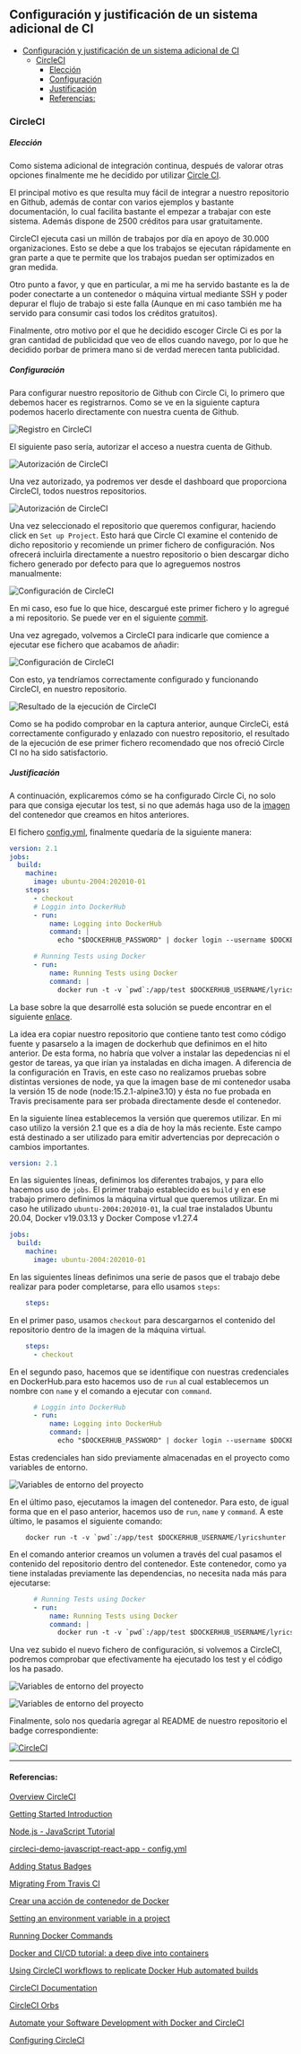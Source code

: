 ## Configuración y justificación de un sistema adicional de CI

- [Configuración y justificación de un sistema adicional de CI](#configuración-y-justificación-de-un-sistema-adicional-de-ci)
  - [CircleCI](#circleci)
      - [Elección](#elección)
      - [Configuración](#configuración)
      - [Justificación](#justificación)
    - [Referencias:](#referencias)

### CircleCI

##### Elección

Como sistema adicional de integración continua, después de valorar otras opciones finalmente me he decidido por utilizar [Circle CI](https://circleci.com/).

El principal motivo es que resulta muy fácil de integrar a nuestro repositorio en Github, además de contar con varios ejemplos y bastante documentación, lo cual facilita bastante el empezar a trabajar con este sistema. Además dispone de 2500 créditos para usar gratuitamente.

CircleCI ejecuta casi un millón de trabajos por día en apoyo de 30.000 organizaciones. Esto se debe a que los trabajos se ejecutan rápidamente en gran parte a que te permite que los trabajos puedan ser optimizados en gran medida.

Otro punto a favor, y que en particular, a mi me ha servido bastante es la de poder conectarte a un contenedor o máquina virtual mediante SSH y poder depurar el flujo de trabajo si este falla (Aunque en mi caso también me ha servido para consumir casi todos los créditos gratuitos).

Finalmente, otro motivo por el que he decidido escoger Circle Ci es por la gran cantidad de publicidad que veo de ellos cuando navego, por lo que he decidido porbar de primera mano si de verdad merecen tanta publicidad.

##### Configuración

Para configurar nuestro repositorio de Github con Circle Ci, lo primero que debemos hacer es registrarnos. Como se ve en la siguiente captura podemos hacerlo directamente con nuestra cuenta de Github.

![Registro en CircleCI](../Img/Img_Circleci/1.png "Registro en CircleCI")

El siguiente paso sería, autorizar el acceso a nuestra cuenta de Github.

![Autorización de CircleCI](../Img/Img_Circleci/2.png "Autorización de CircleCI")

Una vez autorizado, ya podremos ver desde el dashboard que proporciona CircleCI, todos nuestros repositorios.

![Autorización de CircleCI](../Img/Img_Circleci/3.png "Autorización de CircleCI")


Una vez seleccionado el repositorio que queremos configurar, haciendo click en `Set up Project`. Esto hará que Circle CI examine el contenido de dicho repositorio y recomiende un primer fichero de configuración. Nos ofrecerá incluirla directamente a nuestro repositorio o bien descargar dicho fichero generado por defecto para que lo agreguemos nostros manualmente:

![Configuración de CircleCI](../Img/Img_Circleci/4.png "Configuración de CircleCI")

En mi caso, eso fue lo que hice, descargué este primer fichero y lo agregué a mi repositorio. Se puede ver en el siguiente [commit](https://github.com/AngelValera/LyricsHunter/commit/4281e7f4086b49fb4e2c69041207d7b29a21795c).

Una vez agregado, volvemos a CircleCI para indicarle que comience a ejecutar ese fichero que acabamos de añadir:

![Configuración de CircleCI](../Img/Img_Circleci/5.png "Configuración de CircleCI")

Con esto, ya tendríamos correctamente configurado y funcionando CircleCI, en nuestro repositorio.

![Resultado de la ejecución de CircleCI](../Img/Img_Circleci/6.png "Resultado de la ejecución de CircleCI")

Como se ha podido comprobar en la captura anterior, aunque CircleCi, está correctamente configurado y enlazado con nuestro repositorio, el resultado de la ejecución de ese primer fichero recomendado que nos ofreció Circle CI no ha sido satisfactorio. 

##### Justificación



A continuación, explicaremos cómo se ha configurado Circle Ci, no solo para que consiga ejecutar los test, si no que además haga uso de la [imagen](https://hub.docker.com/r/angelvalera/lyricshunter) del contenedor que creamos en hitos anteriores.

El fichero [config.yml](../../.circleci/config.yml), finalmente quedaría de la siguiente manera:

```yml
version: 2.1
jobs:
  build:
    machine: 
      image: ubuntu-2004:202010-01
    steps:
      - checkout
      # Loggin into DockerHub
      - run: 
          name: Logging into DockerHub
          command: | 
            echo "$DOCKERHUB_PASSWORD" | docker login --username $DOCKERHUB_USERNAME --password-stdin         

      # Running Tests using Docker
      - run:
          name: Running Tests using Docker
          command: | 
            docker run -t -v `pwd`:/app/test $DOCKERHUB_USERNAME/lyricshunter
```
La base sobre la que desarrollé esta solución se puede encontrar en el siguiente [enlace](https://circleci.com/docs/2.0/building-docker-images/).

La idea era copiar nuestro repositorio que contiene tanto test como código fuente y pasarselo a la imagen de dockerhub que definimos en el hito anterior. De esta forma, no habría que volver a instalar las depedencias ni el gestor de tareas, ya que irían ya instaladas en dicha imagen. A diferencia de la configuración en Travis, en este caso no realizamos pruebas sobre distintas versiones de node, ya que la imagen base de mi contenedor usaba la versión 15 de node (node:15.2.1-alpine3.10) y ésta no fue probada en Travis precisamente para ser probada directamente desde el contenedor.

En la siguiente línea establecemos la versión que queremos utilizar. En mi caso utilizo la versión 2.1 que es a día de hoy la más reciente. Este campo está destinado a ser utilizado para emitir advertencias por deprecación o cambios importantes.

```yml
version: 2.1
```

En las siguientes líneas, definimos los diferentes trabajos, y para ello hacemos uso de `jobs`. El primer trabajo establecido es `build` y en ese trabajo primero definimos la máquina virtual que queremos utilizar. En mi caso he utilizado `ubuntu-2004:202010-01`, la cual trae instalados Ubuntu 20.04, Docker v19.03.13 y Docker Compose v1.27.4

```yml
jobs:
  build:
    machine: 
      image: ubuntu-2004:202010-01
```

En las siguientes líneas definimos una serie de pasos que el trabajo debe realizar para poder completarse, para ello usamos `steps`:

```yml
    steps:
```
En el primer paso, usamos `checkout` para descargarnos el contenido del repositorio dentro de la imagen de la máquina virtual.

```yml
    steps:
      - checkout      
```
En el segundo paso, hacemos que se identifique con nuestras credenciales en DockerHub.para esto hacemos uso de  `run` al cual establecemos un nombre con `name` y el comando a ejecutar con `command`.

```yml    
      # Loggin into DockerHub
      - run: 
          name: Logging into DockerHub
          command: | 
            echo "$DOCKERHUB_PASSWORD" | docker login --username $DOCKERHUB_USERNAME --password-stdin
```
Estas credenciales han sido previamente almacenadas en el proyecto como variables de entorno.

![Variables de entorno del proyecto](../Img/Img_Circleci/7.png "Variables de entorno del proyecto")

En el último paso, ejecutamos la imagen del contenedor. Para esto, de igual forma que en el paso anterior, hacemos uso de `run`, `name` y `command`. A este último, le pasamos el siguiente comando:

```shell
    docker run -t -v `pwd`:/app/test $DOCKERHUB_USERNAME/lyricshunter
```
En el comando anterior creamos un volumen a través del cual pasamos el contenido del repositorio dentro del contenedor. Este contenedor, como ya tiene instaladas previamente las dependencias, no necesita nada más para ejecutarse:

```yml
      # Running Tests using Docker
      - run:
          name: Running Tests using Docker
          command: | 
            docker run -t -v `pwd`:/app/test $DOCKERHUB_USERNAME/lyricshunter
```

Una vez subido el nuevo fichero de configuración, si volvemos a CircleCI, podremos comprobar que efectivamente ha ejecutado los test y el código los ha pasado.

![Variables de entorno del proyecto](../Img/Img_Circleci/8.png "Variables de entorno del proyecto")

![Variables de entorno del proyecto](../Img/Img_Circleci/9.png "Variables de entorno del proyecto")

Finalmente, solo nos quedaría agregar al README de nuestro repositorio el badge correspondiente:

[![CircleCI](https://circleci.com/gh/AngelValera/LyricsHunter.svg?style=svg)](https://circleci.com/gh/AngelValera/LyricsHunter)


---
#### Referencias:

[Overview CircleCI](https://circleci.com/docs/2.0/about-circleci/)

[Getting Started Introduction](https://circleci.com/docs/2.0/getting-started/#section=getting-started)

[Node.js - JavaScript Tutorial](https://circleci.com/docs/2.0/language-javascript/)

[circleci-demo-javascript-react-app - config.yml](https://app.circleci.com/pipelines/github/CircleCI-Public/circleci-demo-javascript-react-app/63/config)

[Adding Status Badges](https://circleci.com/docs/2.0/status-badges/)

[Migrating From Travis CI](https://circleci.com/docs/2.0/migrating-from-travis/#section=getting-started)

[Crear una acción de contenedor de Docker](https://docs.github.com/es/free-pro-team@latest/actions/creating-actions/creating-a-docker-container-action)

[Setting an environment variable in a project](https://circleci.com/docs/2.0/env-vars/#setting-an-environment-variable-in-a-project)

[Running Docker Commands](https://circleci.com/docs/2.0/building-docker-images/)

[Docker and CI/CD tutorial: a deep dive into containers](https://circleci.com/blog/docker-and-cicd-tutorial-a-deep-dive-into-containers/)

[Using CircleCI workflows to replicate Docker Hub automated builds](https://circleci.com/blog/using-circleci-workflows-to-replicate-docker-hub-automated-builds/)

[CircleCI Documentation](https://circleci.com/docs/2.0/#section=welcome)

[CircleCI Orbs](https://circleci.com/developer/orbs)

[Automate your Software Development with Docker and CircleCI](https://www.youtube.com/watch?v=15GYSxzdTLQ)

[Configuring CircleCI](https://circleci.com/docs/2.0/configuration-reference/#available-machine-images)